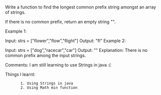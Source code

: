 Write a function to find the longest common prefix string amongst an array of strings.

If there is no common prefix, return an empty string "".

 

Example 1:

Input: strs = ["flower","flow","flight"]
Output: "fl"
Example 2:

Input: strs = ["dog","racecar","car"]
Output: ""
Explanation: There is no common prefix among the input strings.

Comments: 
I am still learning to use Strings in java :(


Things I learnt:

           1. Using Strings in java
           2. Using Math min function
           